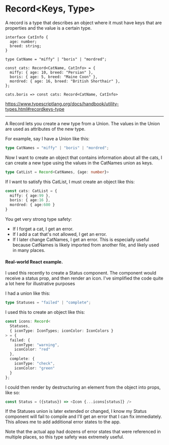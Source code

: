 # Record<Keys, Type>

A record is a type that describes an object where it must have keys that are properties and the value is a certain type.

```
interface CatInfo {
  age: number;
  breed: string;
}
 
type CatName = "miffy" | "boris" | "mordred";
 
const cats: Record<CatName, CatInfo> = {
  miffy: { age: 10, breed: "Persian" },
  boris: { age: 5, breed: "Maine Coon" },
  mordred: { age: 16, breed: "British Shorthair" },
};
 
cats.boris => const cats: Record<CatName, CatInfo>
```

https://www.typescriptlang.org/docs/handbook/utility-types.html#recordkeys-type

--------
A Record lets you create a new type from a Union. The values in the Union are used as attributes of the new type.

For example, say I have a Union like this:

```typescript
type CatNames = "miffy" | "boris" | "mordred";
```

Now I want to create an object that contains information about all the cats, I can create a new type using the values in the CatNames union as keys.

```typescript
type CatList = Record<CatNames, {age: number}>
```

If I want to satisfy this CatList, I must create an object like this:

```typescript
const cats: CatList = {
  miffy: { age:99 },
  boris: { age:16 },
  mordred: { age:600 }
}
```

You get very strong type safety:
- If I forget a cat, I get an error.
- If I add a cat that's not allowed, I get an error.
- If I later change CatNames, I get an error. This is especially useful because CatNames is likely imported from another file, and likely used in many places.

#### Real-world React example.
I used this recently to create a Status component. The component would receive a status prop, and then render an icon. I've simplified the code quite a lot here for illustrative purposes

I had a union like this:

```typescript
type Statuses = "failed" | "complete";
```

I used this to create an object like this:
```typescript
const icons: Record<
  Statuses,
  { iconType: IconTypes; iconColor: IconColors }
> = {
  failed: {
    iconType: "warning",
    iconColor: "red"
  },
  complete: {
    iconType: "check",
    iconColor: "green"
  }
};
```

I could then render by destructuring an element from the object into props, like so:

```typescript jsx
const Status = ({status}) => <Icon {...icons[status]} />
```

If the Statuses union is later extended or changed, I know my Status component will fail to compile and I'll get an error that I can fix immediately. This allows me to add additional error states to the app.

Note that the actual app had dozens of error states that were referenced in multiple places, so this type safety was extremely useful.
